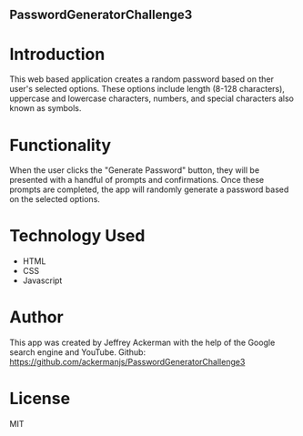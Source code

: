 ## PasswordGeneratorChallenge3
# Introduction
This web based application creates a random password based on ther user's selected options. These options include length (8-128 characters), uppercase and lowercase characters, numbers, and special characters also known as symbols.
# Functionality
When the user clicks the "Generate Password" button, they will be presented with a handful of prompts and confirmations. Once these prompts are completed, the app will randomly generate a password based on the selected options.
# Technology Used
- HTML
- CSS
- Javascript
# Author
This app was created by Jeffrey Ackerman with the help of the Google search engine and YouTube.
Github: https://github.com/ackermanjs/PasswordGeneratorChallenge3
# License
MIT
